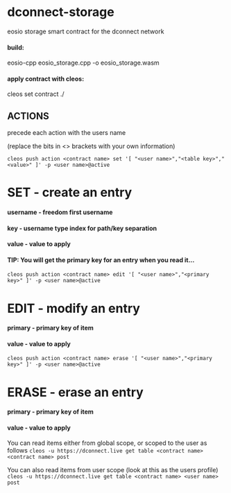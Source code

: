# dconnect-storage
eosio storage smart contract for the dconnect network 

#### build:
eosio-cpp eosio_storage.cpp -o eosio_storage.wasm

#### apply contract with cleos:
cleos set contract <contract name> ./

## ACTIONS
precede each action with the users name

(replace the bits in <> brackets with your own information)

```cleos push action <contract name> set '[ "<user name>","<table key>","<value>" ]' -p <user name>@active```
# SET - create an entry

#### username - freedom first username
#### key - username type index for path/key separation
#### value - value to apply

#### TIP: You will get the primary key for an entry when you read it...

```cleos push action <contract name> edit '[ "<user name>","<primary key>" ]' -p <user name>@active```
# EDIT - modify an entry

#### primary - primary key of item
#### value - value to apply

```cleos push action <contract name> erase '[ "<user name>","<primary key>" ]' -p <user name>@active```
# ERASE - erase an entry

#### primary - primary key of item
#### value - value to apply

You can read items either from global scope, or scoped to the user as follows
```cleos -u https://dconnect.live get table <contract name> <contract name> post```

You can also read items from user scope (look at this as the users profile)
```cleos -u https://dconnect.live get table <contract name> <user name> post```

